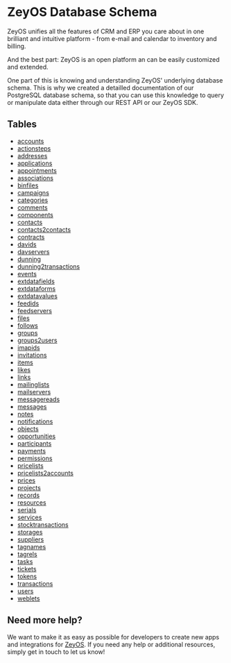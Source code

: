 ZeyOS Database Schema
=====================

ZeyOS unifies all the features of CRM and ERP you care about in one brilliant and intuitive
platform - from e-mail and calendar to inventory and billing.

And the best part: ZeyOS is an open platform an can be easily customized and extended.

One part of this is knowing and understanding ZeyOS' underlying database schema. This is why
we created a detailled documentation of our PostgreSQL database schema, so that you
can use this knowledge to query or manipulate data either through our REST API or
our ZeyOS SDK.


Tables
------

* [accounts](http://schema.zeyos.com/tables/accounts.html)
* [actionsteps](http://schema.zeyos.com/tables/actionsteps.html)
* [addresses](http://schema.zeyos.com/tables/addresses.html)
* [applications](http://schema.zeyos.com/tables/applications.html)
* [appointments](http://schema.zeyos.com/tables/appointments.html)
* [associations](http://schema.zeyos.com/tables/associations.html)
* [binfiles](http://schema.zeyos.com/tables/binfiles.html)
* [campaigns](http://schema.zeyos.com/tables/campaigns.html)
* [categories](http://schema.zeyos.com/tables/categories.html)
* [comments](http://schema.zeyos.com/tables/comments.html)
* [components](http://schema.zeyos.com/tables/components.html)
* [contacts](http://schema.zeyos.com/tables/contacts.html)
* [contacts2contacts](http://schema.zeyos.com/tables/contacts2contacts.html)
* [contracts](http://schema.zeyos.com/tables/contracts.html)
* [davids](http://schema.zeyos.com/tables/davids.html)
* [davservers](http://schema.zeyos.com/tables/davservers.html)
* [dunning](http://schema.zeyos.com/tables/dunning.html)
* [dunning2transactions](http://schema.zeyos.com/tables/dunning2transactions.html)
* [events](http://schema.zeyos.com/tables/events.html)
* [extdatafields](http://schema.zeyos.com/tables/extdatafields.html)
* [extdataforms](http://schema.zeyos.com/tables/extdataforms.html)
* [extdatavalues](http://schema.zeyos.com/tables/extdatavalues.html)
* [feedids](http://schema.zeyos.com/tables/feedids.html)
* [feedservers](http://schema.zeyos.com/tables/feedservers.html)
* [files](http://schema.zeyos.com/tables/files.html)
* [follows](http://schema.zeyos.com/tables/follows.html)
* [groups](http://schema.zeyos.com/tables/groups.html)
* [groups2users](http://schema.zeyos.com/tables/groups2users.html)
* [imapids](http://schema.zeyos.com/tables/imapids.html)
* [invitations](http://schema.zeyos.com/tables/invitations.html)
* [items](http://schema.zeyos.com/tables/items.html)
* [likes](http://schema.zeyos.com/tables/likes.html)
* [links](http://schema.zeyos.com/tables/links.html)
* [mailinglists](http://schema.zeyos.com/tables/mailinglists.html)
* [mailservers](http://schema.zeyos.com/tables/mailservers.html)
* [messagereads](http://schema.zeyos.com/tables/messagereads.html)
* [messages](http://schema.zeyos.com/tables/messages.html)
* [notes](http://schema.zeyos.com/tables/notes.html)
* [notifications](http://schema.zeyos.com/tables/notifications.html)
* [objects](http://schema.zeyos.com/tables/objects.html)
* [opportunities](http://schema.zeyos.com/tables/opportunities.html)
* [participants](http://schema.zeyos.com/tables/participants.html)
* [payments](http://schema.zeyos.com/tables/payments.html)
* [permissions](http://schema.zeyos.com/tables/permissions.html)
* [pricelists](http://schema.zeyos.com/tables/pricelists.html)
* [pricelists2accounts](http://schema.zeyos.com/tables/pricelists2accounts.html)
* [prices](http://schema.zeyos.com/tables/prices.html)
* [projects](http://schema.zeyos.com/tables/projects.html)
* [records](http://schema.zeyos.com/tables/records.html)
* [resources](http://schema.zeyos.com/tables/resources.html)
* [serials](http://schema.zeyos.com/tables/serials.html)
* [services](http://schema.zeyos.com/tables/services.html)
* [stocktransactions](http://schema.zeyos.com/tables/stocktransactions.html)
* [storages](http://schema.zeyos.com/tables/storages.html)
* [suppliers](http://schema.zeyos.com/tables/suppliers.html)
* [tagnames](http://schema.zeyos.com/tables/tagnames.html)
* [tagrels](http://schema.zeyos.com/tables/tagrels.html)
* [tasks](http://schema.zeyos.com/tables/tasks.html)
* [tickets](http://schema.zeyos.com/tables/tickets.html)
* [tokens](http://schema.zeyos.com/tables/tokens.html)
* [transactions](http://schema.zeyos.com/tables/transactions.html)
* [users](http://schema.zeyos.com/tables/users.html)
* [weblets](http://schema.zeyos.com/tables/weblets.html)


Need more help?
---------------

We want to make it as easy as possible for developers to create new apps and
integrations for [ZeyOS](https://www.zeyos.com). If you need any help or
additional resources, simply get in touch to let us know!
